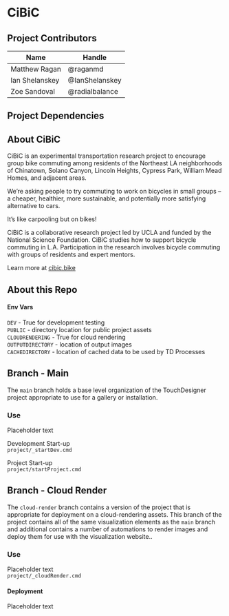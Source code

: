 # CiBiC

## Project Contributors
| Name | Handle |
|---|---|
|Matthew Ragan | @raganmd 
|Ian Shelanskey  | @IanShelanskey
|Zoe Sandoval | @radialbalance

## Project Dependencies


## About CiBiC
CiBiC is an experimental transportation research project to encourage group bike commuting among residents of the Northeast LA neighborhoods of Chinatown, Solano Canyon, Lincoln Heights, Cypress Park, William Mead Homes, and adjacent areas. 

We’re asking people to try commuting to work on bicycles in small groups – a cheaper, healthier, more sustainable, and potentially more satisfying alternative to cars.

It’s like carpooling but on bikes!

CiBiC is a collaborative research project led by UCLA and funded by the National Science Foundation. CiBiC studies how to support bicycle commuting in L.A. Participation in the research involves bicycle commuting with groups of residents and expert mentors.

Learn more at [cibic.bike](https://cibic.bike/)

## About this Repo


#### Env Vars
`DEV` - True for development testing  
`PUBLIC` - directory location for public project assets  
`CLOUDRENDERING` - True for cloud rendering   
`OUTPUTDIRECTORY` - location of output images  
`CACHEDIRECTORY` - location of cached data to be used by TD Processes  

## Branch - Main
The `main` branch holds a base level organization of the TouchDesigner project appropriate to use for a gallery or installation.   

### Use
Placeholder text  

Development Start-up  
`project/_startDev.cmd`

Project Start-up  
`project/startProject.cmd`

## Branch - Cloud Render
The `cloud-render` branch contains a version of the project that is appropriate for deployment on a cloud-rendering assets. This branch of the project contains all of the same visualization elements as the `main` branch and additional contains a number of automations to render images and deploy them for use with the visualization website..    

### Use
Placeholder text  
`project/_cloudRender.cmd`

#### Deployment
Placeholder text  